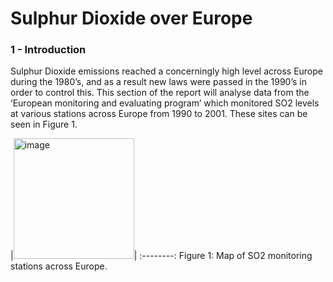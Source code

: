 # Sulphur Dioxide over Europe

### 1 - Introduction
Sulphur Dioxide emissions reached a concerningly high level across Europe during the 1980’s, and as a result new laws were passed in the 1990’s in order to control this. This section of the report will analyse data from the ‘European monitoring and evaluating program’ which monitored SO2 levels at various stations across Europe from 1990 to 2001. These sites can be seen in Figure 1.

|<img width="193" alt="image" src="https://user-images.githubusercontent.com/87599176/133639455-a7876bc6-779d-4b1d-b73b-3bde754e959c.png">|
:--------:
Figure 1: Map of SO2 monitoring stations across Europe.
